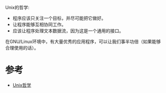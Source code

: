 Unix的哲学:

* 程序应该只关注一个目标，并尽可能把它做好。
* 让程序能够互相协同工作。
* 应该让程序处理文本数据流，因为这是一个通用的接口。

在GNU/Linux环境中，有大量优秀的应用程序，可以让我们事半功倍（如果能够合理使用的话）。

# 参考

* [Unix哲学](https://zh.wikipedia.org/zh-cn/Unix哲学)